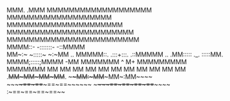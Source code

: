    MMM.           .MMM
           MMMMMMMMMMMMMMMMMMM
           MMMMMMMMMMMMMMMMMMM    
          MMMMMMMMMMMMMMMMMMMMM    
         MMMMMMMMMMMMMMMMMMMMMMM   
        MMMMMMMMMMMMMMMMMMMMMMMM   
        MMMM::- -:::::::- -::MMMM   
         MM~:~   ~:::::~   ~:~MM
    .. MMMMM::. .:::+:::. .::MMMMM ..
          .MM::::: ._. :::::MM.
             MMMM;:::::;MMMM
      -MM        MMMMMMM
      ^  M+     MMMMMMMMM
          MMMMMMM MM MM MM
               MM MM MM MM
               MM MM MM MM
            .~~MM~MM~MM~MM~~.
         ~~~~MM:~MM~~~MM~:MM~~~~
        ~~~~~~==~==~~~==~==~~~~~~
         ~~~~~~==~==~==~==~~~~~~
             :~==~==~==~==~~
